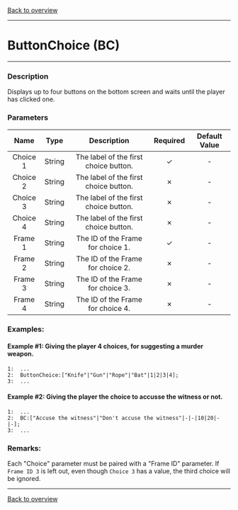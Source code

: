 [Back to overview](index.md)

---
# ButtonChoice (BC)
---
### Description
Displays up to four buttons on the bottom screen and waits until the player has clicked one.

### Parameters

|Name|Type|Description|Required|Default Value|
|:---:|:---:|:---:|:---:|:---:|
|Choice 1|String|The label of the first choice button.|✓|-|
|Choice 2|String|The label of the first choice button.|✗|-|
|Choice 3|String|The label of the first choice button.|✗|-|
|Choice 4|String|The label of the first choice button.|✗|-|
|Frame 1|String|The ID of the Frame for choice 1.|✓|-|
|Frame 2|String|The ID of the Frame for choice 2.|✗|-|
|Frame 3|String|The ID of the Frame for choice 3.|✗|-|
|Frame 4|String|The ID of the Frame for choice 4.|✗|-|

### Examples:
#### Example #1: Giving the player 4 choices, for suggesting a murder weapon.
```
1:  ...
2:  ButtonChoice:["Knife"|"Gun"|"Rope"|"Bat"|1|2|3|4];
3:  ...
```

#### Example #2: Giving the player the choice to accusse the witness or not.
```
1:  ...
2:  BC:["Accuse the witness"|"Don't accuse the witness"|-|-|10|20|-|-];
3:  ...
```

### Remarks:
Each "Choice" parameter must be paired with a "Frame ID" parameter. If `Frame ID 3` is left out, even though `Choice 3` has a value, the third choice will be ignored.

---
[Back to overview](index.md)